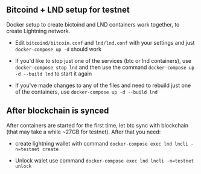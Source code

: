 ## Bitcoind + LND setup for testnet
Docker setup to create bictoind and LND containers work together, to create Lightning network.

* Edit `bitcoind/bitcoin.conf` and `lnd/lnd.conf` with your settings and just `docker-compose up -d` should work

* If you'd like to stop just one of the services (btc or lnd containers), use `docker-compose stop lnd` and then use the command `docker-compose up -d --build lnd` to start it again

* If you've made changes to any of the files and need to rebuild just one of the containers, use `docker-compose up -d --build lnd`

## After blockchain is synced
After containers are started for the first time, let btc sync with blockchain (that may take a while ~27GB for testnet). After that you need:

* create lightning wallet with command `docker-compose exec lnd lncli -n=testnet create`

* Unlock walet use command `docker-compose exec lnd lncli -n=testnet unlock`